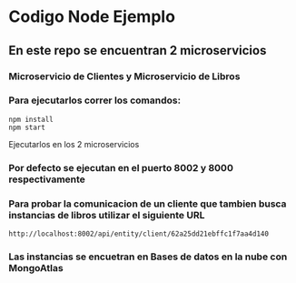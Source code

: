 # Codigo Node Ejemplo

## En este repo se encuentran 2 microservicios
### Microservicio de Clientes y Microservicio de Libros

### Para ejecutarlos correr los comandos:

```
npm install
npm start
```
Ejecutarlos en los 2 microservicios

### Por defecto se ejecutan en el puerto 8002 y 8000 respectivamente 

### Para probar la comunicacion de un cliente que tambien busca instancias de libros utilizar el siguiente URL

```
http://localhost:8002/api/entity/client/62a25dd21ebffc1f7aa4d140
```

### Las instancias se encuetran en Bases de datos en la nube con MongoAtlas